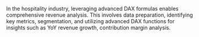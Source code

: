In the hospitality industry, leveraging advanced DAX formulas enables comprehensive revenue analysis. This involves data preparation, identifying key metrics, segmentation, and utilizing advanced DAX functions
for insights such as YoY revenue growth, contribution margin analysis.
